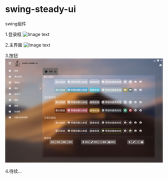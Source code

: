 # swing-steady-ui
swing组件

1.登录框
![Image text](https://github.com/lwdillon/swing-steady-ui/raw/master/.README/WeChate323d760e57358b3298f95e2e0933280.png)

2.主界面
![Image text](https://github.com/lwdillon/swing-steady-ui/raw/master/.README/WeChat39625d79adddaf9a5bd624c2e0d219e3.png)

3.按钮
![Image text](https://github.com/lwdillon/swing-steady-ui/raw/master/.README/WeChatd28fb01663687a7d6549f9f9a061bd78.png)


4.待续...
